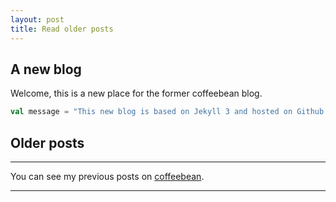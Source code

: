 ```yaml
---
layout: post
title: Read older posts
---
```


## A new blog

Welcome, this is a new place for the former coffeebean blog.  

```scala 
val message = "This new blog is based on Jekyll 3 and hosted on Github pages."
```


## Older posts

---

You can see my previous posts on [coffeebean](http://dev-coffeebean.blogspot.com/).

---
